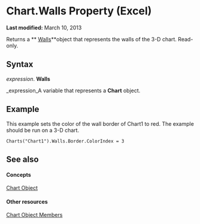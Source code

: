 
# Chart.Walls Property (Excel)

 **Last modified:** March 10, 2013

Returns a  ** [Walls](9c6f0c5b-dbb8-7d71-44b7-29987e750cd3.md)**object that represents the walls of the 3-D chart. Read-only.

## Syntax

 _expression_. **Walls**

 _expression_A variable that represents a  **Chart** object.


## Example

This example sets the color of the wall border of Chart1 to red. The example should be run on a 3-D chart.


```
Charts("Chart1").Walls.Border.ColorIndex = 3
```


## See also


#### Concepts


 [Chart Object](179c32ce-49bd-6f36-ea12-89fb5443f3ea.md)
#### Other resources


 [Chart Object Members](a3f8ac44-02d6-6f3f-b5e0-23f4bd5d6baf.md)
